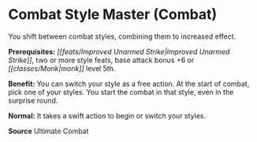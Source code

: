 ﻿---
cssclass: [feats]

---
# Combat Style Master (Combat)

You shift between combat styles, combining them to increased effect.

**Prerequisites:** _[[feats/Improved Unarmed Strike|Improved Unarmed Strike]]_, two or more style feats, base attack bonus +6 or _[[classes/Monk|monk]]_ level 5th.

**Benefit:** You can switch your style as a free action. At the start of combat, pick one of your styles. You start the combat in that style, even in the surprise round.

**Normal:** It takes a swift action to begin or switch your styles.

**Source** Ultimate Combat